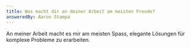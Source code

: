 ```yaml
---
title: Was macht dir an deiner Arbeit am meisten Freude?
answeredBy: Aaron Stampa
---
```


An meiner Arbeit macht es mir am meisten Spass, elegante Lösungen für komplexe Probleme zu erarbeiten.
